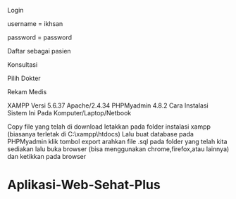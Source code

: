 Login

username = ikhsan

password = password

Daftar sebagai pasien

Konsultasi

Pilih Dokter

Rekam Medis



XAMPP Versi 5.6.37 Apache/2.4.34 PHPMyadmin 4.8.2 Cara Instalasi Sistem Ini Pada Komputer/Laptop/Netbook

Copy file yang telah di download letakkan pada folder instalasi xampp (biasanya terletak di C:\xampp\htdocs) 
Lalu buat database pada PHPMyadmin klik tombol export arahkan file .sql pada folder yang telah kita sediakan
lalu buka browser (bisa menggunakan chrome,firefox,atau lainnya) dan ketikkan pada browser
# Aplikasi-Web-Sehat-Plus
